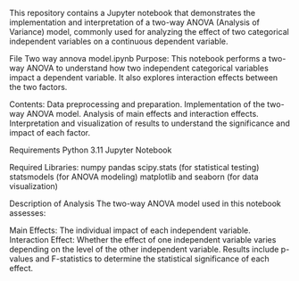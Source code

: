 This repository contains a Jupyter notebook that demonstrates the implementation and interpretation of a two-way ANOVA (Analysis of Variance) model, commonly used for analyzing the effect of two categorical independent variables on a continuous dependent variable.

File
Two way annova model.ipynb
Purpose: This notebook performs a two-way ANOVA to understand how two independent categorical variables impact a dependent variable. 
It also explores interaction effects between the two factors.

Contents:
Data preprocessing and preparation.
Implementation of the two-way ANOVA model.
Analysis of main effects and interaction effects.
Interpretation and visualization of results to understand the significance and impact of each factor.

Requirements
Python 3.11
Jupyter Notebook

Required Libraries:
numpy
pandas
scipy.stats (for statistical testing)
statsmodels (for ANOVA modeling)
matplotlib and seaborn (for data visualization)

Description of Analysis
The two-way ANOVA model used in this notebook assesses:

Main Effects: The individual impact of each independent variable.
Interaction Effect: Whether the effect of one independent variable varies depending on the level of the other independent variable.
Results include p-values and F-statistics to determine the statistical significance of each effect.
